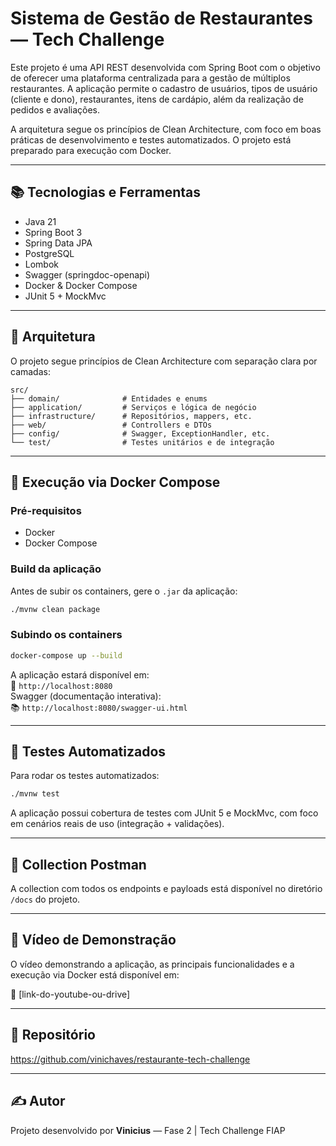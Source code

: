 # Sistema de Gestão de Restaurantes — Tech Challenge

Este projeto é uma API REST desenvolvida com Spring Boot com o objetivo de oferecer uma plataforma centralizada para a gestão de múltiplos restaurantes. A aplicação permite o cadastro de usuários, tipos de usuário (cliente e dono), restaurantes, itens de cardápio, além da realização de pedidos e avaliações.

A arquitetura segue os princípios de Clean Architecture, com foco em boas práticas de desenvolvimento e testes automatizados. O projeto está preparado para execução com Docker.

---

## 📚 Tecnologias e Ferramentas

- Java 21
- Spring Boot 3
- Spring Data JPA
- PostgreSQL
- Lombok
- Swagger (springdoc-openapi)
- Docker & Docker Compose
- JUnit 5 + MockMvc

---

## 🧱 Arquitetura

O projeto segue princípios de Clean Architecture com separação clara por camadas:

```
src/
├── domain/              # Entidades e enums
├── application/         # Serviços e lógica de negócio
├── infrastructure/      # Repositórios, mappers, etc.
├── web/                 # Controllers e DTOs
├── config/              # Swagger, ExceptionHandler, etc.
└── test/                # Testes unitários e de integração
```

---

## 🚀 Execução via Docker Compose

### Pré-requisitos

- Docker
- Docker Compose

### Build da aplicação

Antes de subir os containers, gere o `.jar` da aplicação:

```bash
./mvnw clean package
```

### Subindo os containers

```bash
docker-compose up --build
```

A aplicação estará disponível em:  
📍 `http://localhost:8080`  
Swagger (documentação interativa):  
📚 `http://localhost:8080/swagger-ui.html`

---


## 🧪 Testes Automatizados

Para rodar os testes automatizados:

```bash
./mvnw test
```

A aplicação possui cobertura de testes com JUnit 5 e MockMvc, com foco em cenários reais de uso (integração + validações).

---

## 📁 Collection Postman

A collection com todos os endpoints e payloads está disponível no diretório `/docs` do projeto.

---

## 🎥 Vídeo de Demonstração

O vídeo demonstrando a aplicação, as principais funcionalidades e a execução via Docker está disponível em:

🔗 [link-do-youtube-ou-drive]

---

## 🔗 Repositório

https://github.com/vinichaves/restaurante-tech-challenge

---

## ✍️ Autor

Projeto desenvolvido por **Vinicius** — Fase 2 | Tech Challenge FIAP
